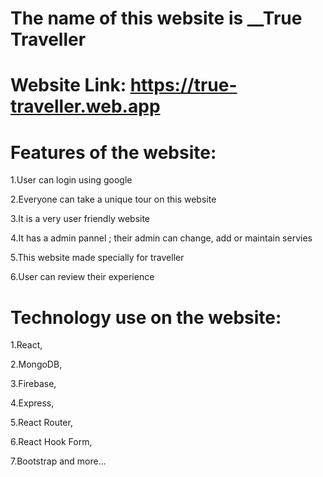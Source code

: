 # The name of this website is __True Traveller

# Website Link: https://true-traveller.web.app




# Features of the website:

1.User can login using google

2.Everyone can take a unique tour on this website

3.It is a very user friendly website

4.It has a admin pannel ; their admin can change, add or maintain servies

5.This website made specially for traveller

6.User can review their experience




# Technology use on the website:

1.React,

2.MongoDB,

3.Firebase,

4.Express,

5.React Router,

6.React Hook Form,

7.Bootstrap and more...



